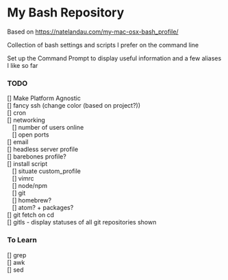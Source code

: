 # My Bash Repository
Based on https://natelandau.com/my-mac-osx-bash_profile/

Collection of bash settings and scripts I prefer on the command line

Set up the Command Prompt to display useful information and a few aliases I like so far

### TODO

[] Make Platform Agnostic  
[] fancy ssh (change color (based on project?))  
[] cron  
[] networking  
&nbsp;&nbsp; [] number of users online  
&nbsp;&nbsp; [] open ports  
[] email  
[] headless server profile  
[] barebones profile?  
[] install script  
&nbsp;&nbsp; [] situate custom_profile  
&nbsp;&nbsp; [] vimrc  
&nbsp;&nbsp; [] node/npm  
&nbsp;&nbsp; [] git  
&nbsp;&nbsp; [] homebrew?  
&nbsp;&nbsp; [] atom? + packages?  
[] git fetch on cd  
[] gitls - display statuses of all git repositories shown

### To Learn
[] grep  
[] awk  
[] sed  
